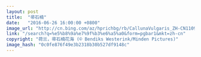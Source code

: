 ```yaml
---
layout: post
title:  "帚石楠"
date:   "2016-06-26 16:00:00 +0800"
image_url: "http://cn.bing.com/az/hprichbg/rb/CallunaVulgaris_ZH-CN11090416298_1920x1080.jpg"
link: "/search?q=%e5%b8%9a%e7%9f%b3%e6%a5%a0&form=pgbar1&mkt=zh-cn"
copyright: "荷兰，帚石楠花海 (© Bendiks Westerink/Minden Pictures)"
image_hash: "0c0fe876f49e3b2318b30b527df9148c"
---
```

